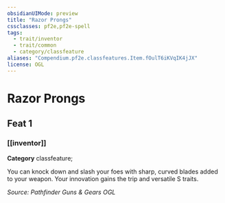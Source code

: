 ```yaml
---
obsidianUIMode: preview
title: "Razor Prongs"
cssclasses: pf2e,pf2e-spell
tags:
  - trait/inventor
  - trait/common
  - category/classfeature
aliases: "Compendium.pf2e.classfeatures.Item.fOulT6iKVqIK4jJX"
license: OGL
---
```

# Razor Prongs
## Feat 1
### [[inventor]]

**Category** classfeature; 




You can knock down and slash your foes with sharp, curved blades added to your weapon. Your innovation gains the trip and versatile S traits.

*Source: Pathfinder Guns & Gears*
*OGL*